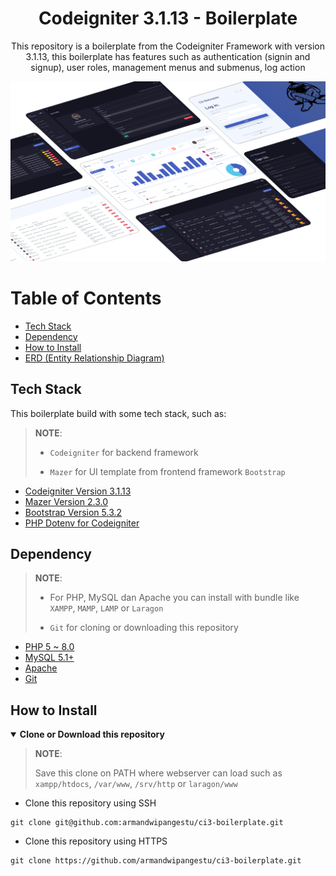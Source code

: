 <h1 align="center">Codeigniter 3.1.13 - Boilerplate</h1>
<p align="center">This repository is a boilerplate from the Codeigniter Framework with version 3.1.13, this boilerplate has features such as authentication (signin and signup), user roles, management menus and submenus, log action</p>

<img src="./docs/img/thumbnail/CI3-BOILERPLATE.png" alt="Codeigniter 3.1.13 - Boilerplate">

# Table of Contents

- [Tech Stack](#tech-stack)
- [Dependency](#dependency)
- [How to Install](#how-to-install)
- [ERD (Entity Relationship Diagram)](#erd-entity-relationship-diagram)

## Tech Stack

This boilerplate build with some tech stack, such as:

> **NOTE**:
>
> - `Codeigniter` for backend framework
>
> - `Mazer` for UI template from frontend framework `Bootstrap`

- [Codeigniter Version 3.1.13](https://codeigniter.com/userguide3/installation/downloads.html)
- [Mazer Version 2.3.0](https://github.com/zuramai/mazer/releases/tag/v2.3.0)
- [Bootstrap Version 5.3.2](https://getbootstrap.com/)
- [PHP Dotenv for Codeigniter](https://github.com/agungjk/phpdotenv-for-codeigniter)

## Dependency

> **NOTE**:
>
> - For PHP, MySQL dan Apache you can install with bundle like `XAMPP`, `MAMP`, `LAMP` or `Laragon`
>
> - `Git` for cloning or downloading this repository

- [PHP 5 ~ 8.0](https://www.php.net/releases/8.0/en.php)
- [MySQL 5.1+](https://downloads.mysql.com/archives/community/)
- [Apache](https://httpd.apache.org/)
- [Git](https://git-scm.com/downloads)

## How to Install

<details open>
<summary><strong>Clone or Download this repository</strong></summary>

> **NOTE**:
>
> Save this clone on PATH where webserver can load such as `xampp/htdocs`, `/var/www`, `/srv/http` or `laragon/www`

- Clone this repository using SSH

```shell
git clone git@github.com:armandwipangestu/ci3-boilerplate.git
```

- Clone this repository using HTTPS

```shell
git clone https://github.com/armandwipangestu/ci3-boilerplate.git
```

</details>
